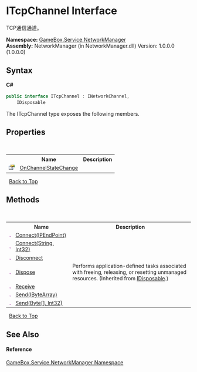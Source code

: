 # ITcpChannel Interface
 

TCP通信通道。

**Namespace:**&nbsp;<a href="e92cd5f6-6868-30a4-62ef-776833ad32a3">GameBox.Service.NetworkManager</a><br />**Assembly:**&nbsp;NetworkManager (in NetworkManager.dll) Version: 1.0.0.0 (1.0.0.0)

## Syntax

**C#**<br />
``` C#
public interface ITcpChannel : INetworkChannel, 
	IDisposable
```

The ITcpChannel type exposes the following members.


## Properties
&nbsp;<table><tr><th></th><th>Name</th><th>Description</th></tr><tr><td>![Public property](media/pubproperty.gif "Public property")</td><td><a href="026cd415-c356-0ee2-4dc9-d9938c538205">OnChannelStateChange</a></td><td></td></tr></table>&nbsp;
<a href="#itcpchannel-interface">Back to Top</a>

## Methods
&nbsp;<table><tr><th></th><th>Name</th><th>Description</th></tr><tr><td>![Public method](media/pubmethod.gif "Public method")</td><td><a href="3961c5c6-7149-fa6a-7a46-2ccc0d5190cf">Connect(IPEndPoint)</a></td><td></td></tr><tr><td>![Public method](media/pubmethod.gif "Public method")</td><td><a href="b1f1de8e-559a-99d7-8d0e-93ce70972e08">Connect(String, Int32)</a></td><td></td></tr><tr><td>![Public method](media/pubmethod.gif "Public method")</td><td><a href="1e0c9472-78e9-67dd-6751-4c190141ae85">Disconnect</a></td><td></td></tr><tr><td>![Public method](media/pubmethod.gif "Public method")</td><td><a href="http://msdn2.microsoft.com/zh-cn/library/es4s3w1d" target="_blank">Dispose</a></td><td>
Performs application-defined tasks associated with freeing, releasing, or resetting unmanaged resources.
 (Inherited from <a href="http://msdn2.microsoft.com/zh-cn/library/aax125c9" target="_blank">IDisposable</a>.)</td></tr><tr><td>![Public method](media/pubmethod.gif "Public method")</td><td><a href="b21c28bf-54cf-5aac-a806-a75c67792705">Receive</a></td><td></td></tr><tr><td>![Public method](media/pubmethod.gif "Public method")</td><td><a href="61dad766-d30a-134e-617c-1f0961a51a34">Send(IByteArray)</a></td><td></td></tr><tr><td>![Public method](media/pubmethod.gif "Public method")</td><td><a href="c2fd85d4-b616-4fc0-eb70-8c87aac9753d">Send(Byte[], Int32)</a></td><td></td></tr></table>&nbsp;
<a href="#itcpchannel-interface">Back to Top</a>

## See Also


#### Reference
<a href="e92cd5f6-6868-30a4-62ef-776833ad32a3">GameBox.Service.NetworkManager Namespace</a><br />